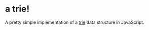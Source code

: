 # a trie!

A pretty simple implementation of a [trie](https://en.wikipedia.org/wiki/Trie) data structure in JavaScript.